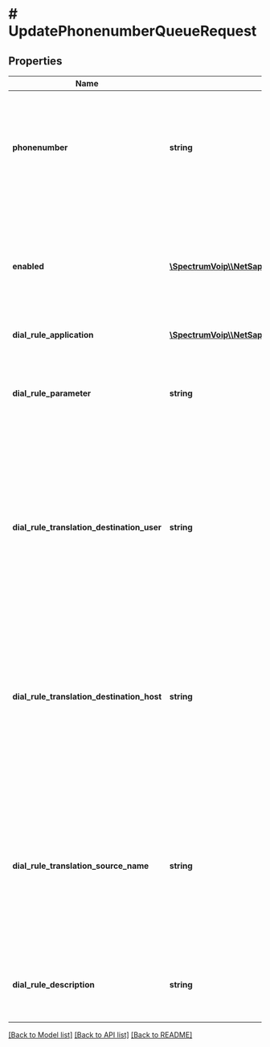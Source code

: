 # # UpdatePhonenumberQueueRequest

## Properties

Name | Type | Description | Notes
------------ | ------------- | ------------- | -------------
**phonenumber** | **string** | This is the main phonenumber setting. Should be a  formated in a e164 format with country count and number. US domestic numbers should be similiar to 18005551234 |
**enabled** | [**\SpectrumVoip\\\\NetSapiens\Model\YesNoStringYesDefault**](YesNoStringYesDefault.md) | When enabled this rule is available to be user though it may not be active as the timeframe might not match the current time or there could be other hihger priority timeframes. | [optional]
**dial_rule_application** | [**\SpectrumVoip\\\\NetSapiens\Model\DialruleApplication**](DialruleApplication.md) |  | [optional]
**dial_rule_parameter** | **string** | This is the application parameter field that can be used for additional settings based on the dial-rule-application. Default is empty string. | [optional]
**dial_rule_translation_destination_user** | **string** | This is the forward destination the call will be sent to in partnership with the application (dial-rule-application) and host (dial-rule-translation-destination-host). This might be a user, queue or offnet number depending on the application. |
**dial_rule_translation_destination_host** | **string** | This is the forward destination host the call will be sent to in partnership with the application (dial-rule-application) and user (dial-rule-translation-destination-user). This might be the domain name or a connection name if trying to route offnet. | [optional] [default to '[*]']
**dial_rule_translation_source_name** | **string** | This field will allow customization of the source \&quot;name\&quot; often used for teh caller id name or the the descriptive quoted value outside of the sip uri. Defaults to [*] but you can add a prefix for example with something like this, sales_[*] | [optional] [default to '[*]']
**dial_rule_description** | **string** | This is a description of the number/rule that can be used for defintion or tracking purposes. | [optional]

[[Back to Model list]](../../README.md#models) [[Back to API list]](../../README.md#endpoints) [[Back to README]](../../README.md)
